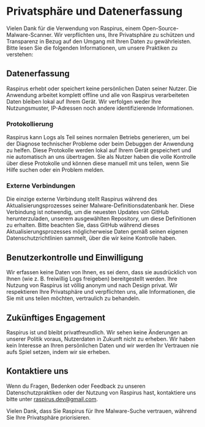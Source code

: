 # Privatsphäre und Datenerfassung

Vielen Dank für die Verwendung von Raspirus, einem Open-Source-Malware-Scanner. Wir verpflichten uns, Ihre Privatsphäre zu schützen und Transparenz in Bezug auf den Umgang mit Ihren Daten zu gewährleisten. Bitte lesen Sie die folgenden Informationen, um unsere Praktiken zu verstehen:

## Datenerfassung

Raspirus erhebt oder speichert keine persönlichen Daten seiner Nutzer. Die Anwendung arbeitet komplett offline und alle von Raspirus verarbeiteten Daten bleiben lokal auf Ihrem Gerät. Wir verfolgen weder Ihre Nutzungsmuster, IP-Adressen noch andere identifizierende Informationen.

### Protokollierung

Raspirus kann Logs als Teil seines normalen Betriebs generieren, um bei der Diagnose technischer Probleme oder beim Debuggen der Anwendung zu helfen. Diese Protokolle werden lokal auf Ihrem Gerät gespeichert und nie automatisch an uns übertragen. Sie als Nutzer haben die volle Kontrolle über diese Protokolle und können diese manuell mit uns teilen, wenn Sie Hilfe suchen oder ein Problem melden.

### Externe Verbindungen

Die einzige externe Verbindung stellt Raspirus während des Aktualisierungsprozesses seiner Malware-Definitionsdatenbank her. Diese Verbindung ist notwendig, um die neuesten Updates von GitHub herunterzuladen, unserem ausgewählten Repository, um diese Definitionen zu erhalten. Bitte beachten Sie, dass GitHub während dieses Aktualisierungsprozesses möglicherweise Daten gemäß seinen eigenen Datenschutzrichtlinien sammelt, über die wir keine Kontrolle haben.

## Benutzerkontrolle und Einwilligung

Wir erfassen keine Daten von Ihnen, es sei denn, dass sie ausdrücklich von Ihnen (wie z. B. freiwillig Logs freigeben) bereitgestellt werden. Ihre Nutzung von Raspirus ist völlig anonym und nach Design privat. Wir respektieren Ihre Privatsphäre und verpflichten uns, alle Informationen, die Sie mit uns teilen möchten, vertraulich zu behandeln.

## Zukünftiges Engagement

Raspirus ist und bleibt privatfreundlich. Wir sehen keine Änderungen an unserer Politik voraus, Nutzerdaten in Zukunft nicht zu erheben. Wir haben kein Interesse an Ihren persönlichen Daten und wir werden Ihr Vertrauen nie aufs Spiel setzen, indem wir sie erheben.

## Kontaktiere uns

Wenn du Fragen, Bedenken oder Feedback zu unseren Datenschutzpraktiken oder der Nutzung von Raspirus hast, kontaktiere uns bitte unter [raspirus.dev@gmail.com](mailto:raspirus.dev@gmail.com).

Vielen Dank, dass Sie Raspirus für Ihre Malware-Suche vertrauen, während Sie Ihre Privatsphäre priorisieren.

